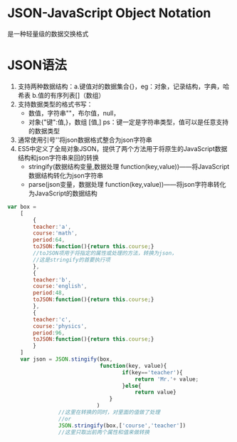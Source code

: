 # JSON-JavaScript Object Notation

是一种轻量级的数据交换格式

# JSON语法

1. 支持两种数据结构：a.键值对的数据集合{}，eg：对象，记录结构，字典，哈希表
          b.值的有序列表[]（数组）
2. 支持数据类型的格式书写：
     - 数值，字符串""，布尔值，null，
     - 对象{"键":值,}，数组 [值,]
       ps：键一定是字符串类型，值可以是任意支持的数据类型
3. 通常使用引号''将json数据格式整合为json字符串
4. ES5中定义了全局对象JSON，提供了两个方法用于将原生的JavaScript数据结构和json字符串来回的转换
     - stringify(数据结构变量,数据处理 function(key,value))——将JavaScript数据结构转化为json字符串
     - parse(json变量，数据处理 function(key,value))——将json字符串转化为JavaScript的数据结构
       

```javascript
var box = 
	[
		{
		teacher:'a',
		course:'math',
		period:64,
		toJSON:function(){return this.course;}
		//toJSON项用于将指定的属性或处理的方法，转换为json，
		//这是stringify的首要执行项
		},
		{
		teacher:'b',
		course:'english',
		period:48,
		toJSON:function(){return this.course;}
		},
		{
		teacher:'c',
		course:'physics',
		period:96,
		toJSON:function(){return this.course;}
		}
	]
	var json = JSON.stingify(box,
                             function(key, value){
        							if(key=='teacher'){
                                        return 'Mr.'+ value;
                                    }else{
                                        return value}
								}
                            )
				//这里在转换的同时，对里面的值做了处理
				//or
				JSON.stringify(box,['course','teacher'])
				//这里只取出前两个属性和值来做转换
```

